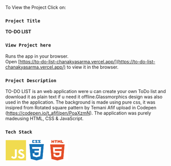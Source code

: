 To View the Project Click on:

### `Project Title`
<b>TO-DO LIST</b>

### `View Project here`

Runs the app in your browser.<br />
Open [https://to-do-list-chanakyasarma.vercel.app/](https://to-do-list-chanakyasarma.vercel.app/) to view it in the browser.


 ### `Project Description`
TO-DO LIST is an web application were u can create your own ToDo list and download it as plain text if u need it offline.Glassmorphics design was also used in the application.
The background is made using pure css, it was insipred from Rotated square pattern by Temani Afif upload in Codepen (https://codepen.io/t_afif/pen/PoaXzmN).
The application was purely madeusing HTML, CSS & JavaScript.
### `Tech Stack`
<div align="left">
  <div style="display: flex; align-items: flex-start;">
  <img src="https://github.com/devicons/devicon/blob/master/icons/javascript/javascript-plain.svg" alt="icon" width="65" height="65" />
  <img src="https://github.com/devicons/devicon/blob/master/icons/css3/css3-plain-wordmark.svg" alt="icon" width="65" height="65" />
  <img src="https://github.com/devicons/devicon/blob/master/icons/html5/html5-plain-wordmark.svg" alt="html5" width="65" height="65" /></div>
</div>
